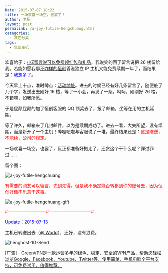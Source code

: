 ```yaml
---
Date: 2015-07-07 18:22
title: 一场欢喜一场空，也罢了！
author: 老杨
layout: post
permalink: /a-joy-futile-hengchuang.html
categories:
  - 其它分类
tags:
  - 恒创主机
---
```

欢喜始于：[小Z留言说可以免费领红包和礼品](//cyhour.com/about-zte-l580.html/comment-page-1#comment-6056)，我说笑的回了留言说把 26 楼留给我。若能如愿我那[不咋样的恒创](//cyhour.com/out/hengchuang)香港独立 IP 主机又能免费续期一年了，而结果是：<span style = "color:blue;">我想多了</span>。

今天早上十点，准时蹲点：[活动地址](http://www.xiaoz.me/archives/5954)。进去的时候已经有好几条留言了，随便敲了几个字，发送出去刚好 16 楼，等了一小会，再发了一条，呵呵，刚刚好 26 楼，不错嘛，如我所愿。

于是屁颠屁颠的加了恒创客服的 QQ 领奖去了，报了邮箱，坐等在用的主机延期。

等了许久，邮箱来了几封邮件，以为是续期成功了。进去一看，大失所望，没有续期，而是新开了一个主机！哔哩吧啦与客服说了一堆，最终结果还是：<span style = "color:red;">这是赠送，不能续，公司的规定</span>。

一场欢喜一场空，也罢了，反正都准备好搬走了，还贪这个干什么呢？罪过罪过……

留个图：

![ a-joy-futile-hengchuang ](//cyhour.com/wp-content/uploads/2015/07/a-joy-futile-hengchuang.png)

<span style = "color:red;">有需要的网友可以留言，先到先得。但是我不确定能否转移到你的账号去，因为恒创好像不乐意干这事。</span>

![ a-joy-futile-hengchuang-gift ](//cyhour.com/wp-content/uploads/2015/07/a-joy-futile-hengchuang-gift.png)

<span style = "color:red;">#-------------------#---------------------#</span>

<span style = "color:blue;">Update：2015-07-13</span>

主机已转送出去（[@ World](//cyhour.com/a-joy-futile-hengchuang.html/comment-page-1#comment-6158)），还好，没有浪费。

![ henghost-1G-Send ](//cyhour.com/wp-content/uploads/2015/07/henghost-1G-Send.png)

[广告]　[GreenVPN是一款运营多年的绿色、稳定、安全的VPN产品，帮助您轻松浏览Google、‍Facebook、Youtube、Twitter等，使用简单，手机电脑全平台支持，可免费试用，值得推荐。](http://cyhour.com/out/greenvpn)
